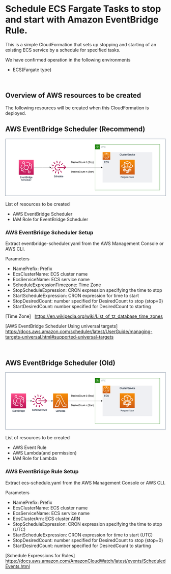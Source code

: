 # Schedule ECS Fargate Tasks to stop and start with Amazon EventBridge Rule.

This is a simple CloudFormation that sets up stopping and starting of an existing ECS service by a schedule for specified tasks.

We have confirmed operation in the following environments
- ECS(Fargate type) 

&nbsp;

## Overview of AWS resources to be created
The following resources will be created when this CloudFormation is deployed.

## AWS EventBridge Scheduler (Recommend)
![Resource Overview](images/eventbridge-scheduler.png)

List of resources to be created
- AWS EventBridge Scheduler
- IAM Role for EventBridge Scheduler

### AWS EventBridge Scheduler Setup
Extract eventbridge-scheduler.yaml from the AWS Management Console or AWS CLI.

Parameters
- NamePrefix: Prefix
- EcsClusterName: ECS cluster name
- EcsServiceName: ECS service name
- ScheduleExpressionTimezone: Time Zone
- StopScheduleExpression: CRON expression specifying the time to stop
- StartScheduleExpression: CRON expression for time to start
- StopDesiredCount: number specified for DesiredCount to stop (stop=0)
- StartDesiredCount: number specified for DesiredCount to starting

[Time Zone] &nbsp;
https://en.wikipedia.org/wiki/List_of_tz_database_time_zones

[AWS EventBridge Scheduler Using universal targets] &nbsp;
https://docs.aws.amazon.com/scheduler/latest/UserGuide/managing-targets-universal.html#supported-universal-targets

&nbsp;

## AWS EventBridge Scheduler (Old)
![Resource Overview](images/events-rule.png)

List of resources to be created
- AWS Event Rule
- AWS Lambda(and permission)
- IAM Role for Lambda

### AWS EventBridge Rule Setup
Extract ecs-schedule.yaml from the AWS Management Console or AWS CLI.

Parameters
- NamePrefix: Prefix
- EcsClusterName: ECS cluster name
- EcsServiceName: ECS service name
- EcsClusterArn: ECS cluster ARN
- StopScheduleExpression: CRON expression specifying the time to stop (UTC)
- StartScheduleExpression: CRON expression for time to start (UTC)
- StopDesiredCount: number specified for DesiredCount to stop (stop=0)
- StartDesiredCount: number specified for DesiredCount to starting

[Schedule Expressions for Rules] &nbsp;
https://docs.aws.amazon.com/AmazonCloudWatch/latest/events/ScheduledEvents.html





